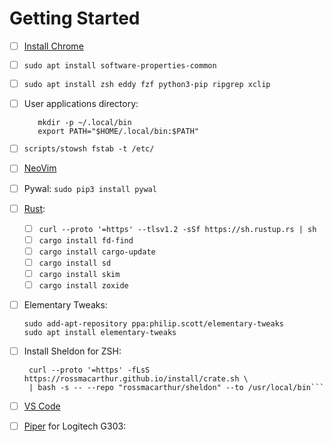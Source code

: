 # Getting Started

 - [ ] [Install Chrome](https://www.google.com/chrome/dev/thank-you.html?statcb=0&installdataindex=empty&defaultbrowser=0#)
 - [ ] `sudo apt install software-properties-common`
 - [ ] `sudo apt install zsh eddy fzf python3-pip ripgrep xclip`
 - [ ] User applications directory:
	 ```
		mkdir -p ~/.local/bin
		export PATH="$HOME/.local/bin:$PATH"
 - [ ] `scripts/stowsh fstab -t /etc/`
 - [ ] [NeoVim](https://github.com/neovim/neovim/releases/download/nightly/nvim.appimage)
 - [ ] Pywal: `sudo pip3 install pywal`
 - [ ] [Rust](https://rustup.rs/):
	 - [ ] `curl --proto '=https' --tlsv1.2 -sSf https://sh.rustup.rs | sh`
	 - [ ] `cargo install fd-find`
	 - [ ] `cargo install cargo-update`
	 - [ ] `cargo install sd`
	 - [ ] `cargo install skim`
	 - [ ] `cargo install zoxide`
 - [ ] Elementary Tweaks: 
	```
	sudo add-apt-repository ppa:philip.scott/elementary-tweaks
	sudo apt install elementary-tweaks
	```
 - [ ] Install Sheldon for ZSH:
	 ```
	  curl --proto '=https' -fLsS https://rossmacarthur.github.io/install/crate.sh \
	  | bash -s -- --repo "rossmacarthur/sheldon" --to /usr/local/bin```
- [ ] [VS Code](https://code.visualstudio.com/docs/?dv=linux64_deb)
- [ ] [Piper](https://flathub.org/apps/details/org.freedesktop.Piper) for Logitech G303:

